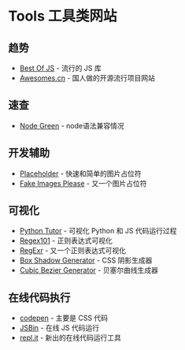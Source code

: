 # Tools 工具类网站

## 趋势
- [Best Of JS](https://stats.js.org/) - 流行的 JS 库
- [Awesomes.cn](https://www.awesomes.cn/) - 国人做的开源流行项目网站

## 速查
- [Node Green](https://node.green/) - node语法兼容情况

## 开发辅助
- [Placeholder](https://placehold.it) - 快速和简单的图片占位符
- [Fake Images Please](https://fakeimg.pl/) - 又一个图片占位符

## 可视化
- [Python Tutor](http://pythontutor.com/visualize.html) - 可视化 Python 和 JS 代码运行过程
- [Regex101](https://regex101.com/) - 正则表达式可视化
- [RegExr](https://regexr.com/) - 又一个正则表达式可视化
- [Box Shadow Generator](https://cssgenerator.org/box-shadow-css-generator.html) - CSS 阴影生成器
- [Cubic Bezier Generator](http://cubic-bezier.com/#.17,.67,.83,.67) - 贝塞尔曲线生成器

## 在线代码执行
- [codepen](https://codepen.io/) - 主要是 CSS 代码
- [JSBin](http://jsbin.com/) - 在线 JS 代码运行
- [repl.it](https://repl.it/) - 新出的在线代码运行工具